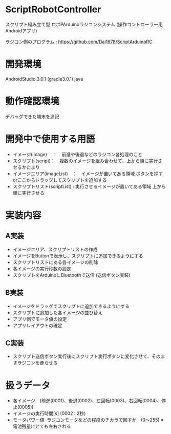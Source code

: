 # ScriptRobotController
スクリプト組み立て型 ロボPArduinoラジコンシステム (操作コントローラー用Androidアプリ) 

ラジコン側のプログラム : https://github.com/Dai1678/ScriptArduinoRC   

# 開発環境
AndroidStudio 3.0.1 (gradle3.0.1)
java

# 動作確認環境
デバッグできた端末を追記

# 開発中で使用する用語
- イメージ(image)　 ：　前進や後退などのラジコン各処理のこと
- スクリプト(script)：　複数のイメージを組み合わせて、上から順に実行させるかたまり
- イメージエリア(imageList)　：　イメージが置いてある領域 ボタンを押すorここからドラッグしてスクリプトを追加する
- スクリプトリスト(scriptList) : 実行させるイメージが置いてある領域 上から順に実行させる

# 実装内容   
## A実装
- イメージエリア、スクリプトリストの作成
- イメージをButtonで表示し、スクリプトに追加できるようにする
- スクリプトリストにある各イメージの削除
- 各イメージの実行秒数の設定
- スクリプトをArduinoにBluetoothで送信 (送信ボタン実装)

## B実装
- イメージをドラッグでスクリプトに追加できるようにする
- スクリプトに追加した各イメージの並び替え
- アプリ側でモータ値の設定
- アプリレイアウトの確定

## C実装   
- スクリプト送信ボタン実行後にスクリプト実行ボタンに変化させて、そのままラジコンを走らせる   

# 扱うデータ
- 各イメージ　(前進(0001)、後退(0002)、左回転(0003)、右回転(0004)、停止(0005))
- イメージの実行時間[s] (0002 : 2秒) 
- モータパワー値  ラジコンモータをどの程度のチカラで回すか　(0〜255) ※電池残量にとても左右される

